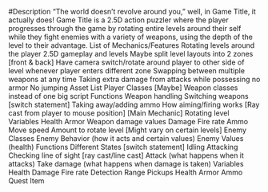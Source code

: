 #Description 
“The world doesn’t revolve around you,” well, in Game Title, it actually does! Game Title is a 2.5D action puzzler where the player progresses through the game by rotating entire levels around their self while they fight enemies with a variety of weapons, using the depth of the level to their advantage.
List of Mechanics/Features
Rotating levels around the player
2.5D gameplay and levels
Maybe split level layouts into 2 zones [front & back]
Have camera switch/rotate around player to other side of level whenever player enters different zone
Swapping between multiple weapons at any time
Taking extra damage from attacks while possessing no armor
No jumping
Asset List
Player
	Classes
[Maybe] Weapon classes instead of one big script
	Functions
Weapon handling
Switching weapons [switch statement]
Taking away/adding ammo
How aiming/firing works [Ray cast from player to mouse position]
[Main Mechanic] Rotating level
	Variables
Health
Armor
Weapon damage values
Damage
Fire rate
Ammo
Move speed
Amount to rotate level [Might vary on certain levels]
Enemy
	Classes
Enemy Behavior (how it acts and certain values)
Enemy Values (health)
	Functions
Different States [switch statement]
Idling
Attacking
Checking line of sight [ray cast/line cast]
Attack (what happens when it attacks)
Take damage (what happens when damage is taken)
	Variables
Health
Damage
Fire rate
Detection Range
Pickups
Health
Armor
Ammo
Quest Item
